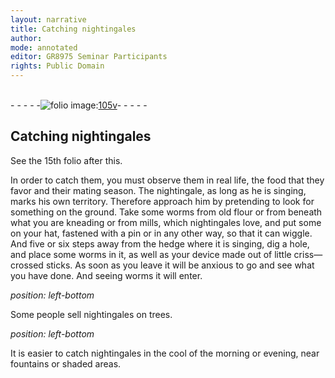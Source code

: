 ```yaml
---
layout: narrative
title: Catching nightingales
author:
mode: annotated
editor: GR8975 Seminar Participants
rights: Public Domain
---
```


 <br/>- - - - -<a href="http://gallica.bnf.fr/ark:/12148/btv1b10500001g/f216.image"><img src="assets/photo-icon.png" alt="folio image: " style="display:inline-block; margin-bottom:-3px;">105v</a>- - - - - <br/> 
## Catching nightingales

 
 See the 15th folio after this. 
 
 In order to catch them, you must observe them in real life, the food that they favor and their mating season. The nightingale, as long as he is singing, marks his own territory. Therefore approach him by pretending to look for something on the ground. Take some worms from old flour or from beneath what you are kneading or from mills, which nightingales love, and put some on your hat, fastened with a pin or in any other way, so that it can wiggle. And five or six steps away from the hedge where it is singing, dig a hole, and place some worms in it, as well as your device made out of little criss—crossed sticks. As soon as you leave it will be anxious to go and see what you have done. And seeing worms it will enter. 
 
*position: left-bottom*

 Some people sell nightingales on trees. 
 
*position: left-bottom*

 It is easier to catch nightingales in the cool of the morning or evening, near fountains or shaded areas. 
 